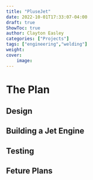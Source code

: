 ```yaml
---
title: "PluseJet"
date: 2022-10-01T17:33:07-04:00
draft: true
ShowToc: true
author: Clayton Easley
categories: ["Projects"]
tags: ["engineering","welding"]
weight:
cover: 
    image: 
---
```


# The Plan


## Design

## Building a Jet Engine


## Testing

## Feture Plans
